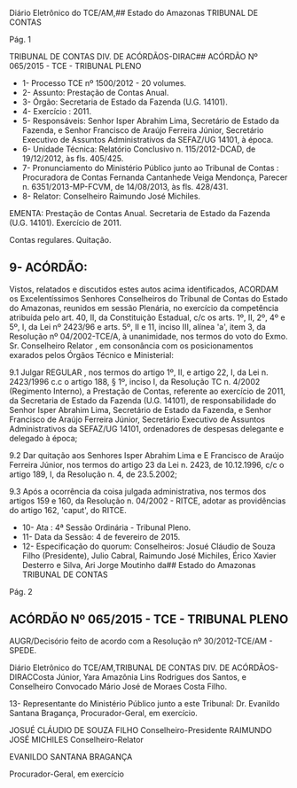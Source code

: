 Diário Eletrônico do TCE/AM,## Estado do Amazonas TRIBUNAL DE CONTAS

Pág. 1

TRIBUNAL DE CONTAS DIV. DE ACÓRDÃOS-DIRAC## ACÓRDÃO Nº 065/2015 - TCE - TRIBUNAL PLENO

- 1- Processo TCE nº 1500/2012 - 20 volumes.
- 2- Assunto: Prestação de Contas Anual.
- 3- Órgão: Secretaria de Estado da Fazenda (U.G. 14101).
- 4- Exercício : 2011.
- 5-  Responsáveis: Senhor  Isper  Abrahim  Lima,  Secretário  de  Estado  da  Fazenda,  e Senhor Francisco de Araújo Ferreira Júnior, Secretário Executivo de Assuntos Administrativos da SEFAZ/UG 14101, à época.
- 6-  Unidade  Técnica: Relatório  Conclusivo  n.  115/2012-DCAD,  de  19/12/2012,  às  fls. 405/425.
- 7- Pronunciamento do Ministério Público junto ao Tribunal de Contas : Procuradora de Contas  Fernanda  Cantanhede  Veiga  Mendonça,  Parecer  n.  6351/2013-MP-FCVM,  de 14/08/2013, às fls. 428/431.
- 8- Relator: Conselheiro Raimundo José Michiles.

EMENTA: Prestação de Contas Anual. Secretaria de Estado da Fazenda (U.G. 14101). Exercício de 2011.

Contas regulares. Quitação.

## 9- ACÓRDÃO:

Vistos, relatados e discutidos estes autos acima identificados,  ACORDAM os Excelentíssimos  Senhores  Conselheiros do Tribunal de Contas do Estado do Amazonas, reunidos em sessão Plenária, no exercício da competência atribuída pelo  art. 40, II, da Constituição Estadual, c/c os arts. 1º, II, 2º, 4º e 5º, I, da Lei nº 2423/96 e arts. 5º, II e 11, inciso III, alínea 'a', item 3, da Resolução nº 04/2002-TCE/A, à unanimidade, nos termos do voto do Exmo. Sr. Conselheiro Relator , em consonância com os posicionamentos exarados pelos Órgãos Técnico e Ministerial:

9.1 Julgar REGULAR , nos termos do artigo 1º, II, e artigo 22, I, da Lei n. 2423/1996 c.c o artigo 188, § 1º, inciso I, da Resolução TC n. 4/2002 (Regimento Interno), a  Prestação  de  Contas,  referente  ao  exercício  de  2011,  da  Secretaria  de  Estado  da Fazenda (U.G. 14101), de responsabilidade do Senhor Isper Abrahim Lima, Secretário de Estado da Fazenda, e Senhor Francisco de Araújo Ferreira Júnior, Secretário Executivo de Assuntos  Administrativos  da  SEFAZ/UG  14101,  ordenadores  de  despesas  delegante  e delegado à época;

9.2  Dar  quitação  aos  Senhores  Isper  Abrahim  Lima  e  E  Francisco  de Araújo Ferreira Júnior, nos termos do artigo 23 da Lei n. 2423, de 10.12.1996, c/c o artigo 189, I, da Resolução n. 4, de 23.5.2002;

9.3  Após  a  ocorrência  da  coisa  julgada  administrativa,  nos  termos  dos artigos 159 e 160, da Resolução n. 04/2002 - RITCE, adotar as providências do artigo 162, 'caput', do RITCE.

- 10- Ata : 4ª Sessão Ordinária - Tribunal Pleno.
- 11- Data da Sessão: 4 de fevereiro de 2015.
- 12- Especificação do quorum: Conselheiros: Josué Cláudio de Souza Filho (Presidente), Julio Cabral, Raimundo José Michiles, Érico Xavier Desterro e Silva, Ari Jorge Moutinho da## Estado do Amazonas TRIBUNAL DE CONTAS

Pág. 2

## ACÓRDÃO Nº 065/2015 - TCE - TRIBUNAL PLENO

AUGR/Decisório feito de acordo com a Resolução nº 30/2012-TCE/AM - SPEDE.

Diário Eletrônico do TCE/AM,TRIBUNAL DE CONTAS DIV. DE ACÓRDÃOS-DIRACCosta Júnior,  Yara Amazônia Lins Rodrigues dos Santos, e Conselheiro Convocado Mário José de Moraes Costa Filho.

13- Representante do Ministério Público junto a este Tribunal: Dr. Evanildo Santana Bragança, Procurador-Geral, em exercício.

JOSUÉ CLÁUDIO DE SOUZA FILHO Conselheiro-Presidente RAIMUNDO JOSÉ MICHILES Conselheiro-Relator

EVANILDO SANTANA BRAGANÇA

Procurador-Geral, em exercício